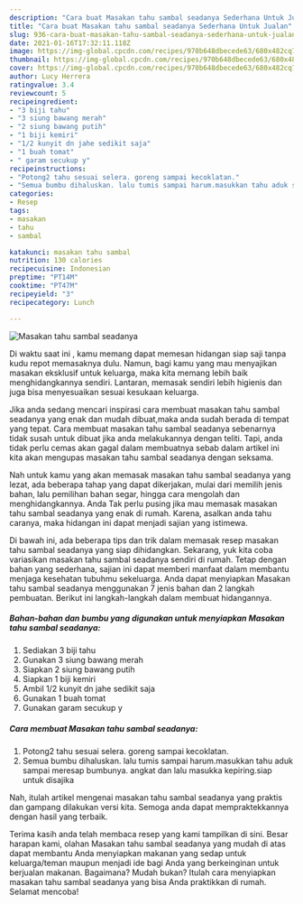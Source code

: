 ```yaml
---
description: "Cara buat Masakan tahu sambal seadanya Sederhana Untuk Jualan"
title: "Cara buat Masakan tahu sambal seadanya Sederhana Untuk Jualan"
slug: 936-cara-buat-masakan-tahu-sambal-seadanya-sederhana-untuk-jualan
date: 2021-01-16T17:32:11.118Z
image: https://img-global.cpcdn.com/recipes/970b648dbecede63/680x482cq70/masakan-tahu-sambal-seadanya-foto-resep-utama.jpg
thumbnail: https://img-global.cpcdn.com/recipes/970b648dbecede63/680x482cq70/masakan-tahu-sambal-seadanya-foto-resep-utama.jpg
cover: https://img-global.cpcdn.com/recipes/970b648dbecede63/680x482cq70/masakan-tahu-sambal-seadanya-foto-resep-utama.jpg
author: Lucy Herrera
ratingvalue: 3.4
reviewcount: 5
recipeingredient:
- "3 biji tahu"
- "3 siung bawang merah"
- "2 siung bawang putih"
- "1 biji kemiri"
- "1/2 kunyit dn jahe sedikit saja"
- "1 buah tomat"
- " garam secukup y"
recipeinstructions:
- "Potong2 tahu sesuai selera. goreng sampai kecoklatan."
- "Semua bumbu dihaluskan. lalu tumis sampai harum.masukkan tahu aduk sampai meresap bumbunya. angkat dan lalu masukka kepiring.siap untuk disajika"
categories:
- Resep
tags:
- masakan
- tahu
- sambal

katakunci: masakan tahu sambal 
nutrition: 130 calories
recipecuisine: Indonesian
preptime: "PT14M"
cooktime: "PT47M"
recipeyield: "3"
recipecategory: Lunch

---
```



![Masakan tahu sambal seadanya](https://img-global.cpcdn.com/recipes/970b648dbecede63/680x482cq70/masakan-tahu-sambal-seadanya-foto-resep-utama.jpg)

Di waktu  saat ini , kamu memang dapat memesan hidangan siap saji tanpa kudu repot memasaknya dulu. Namun, bagi kamu yang mau menyajikan masakan eksklusif untuk keluarga, maka kita memang lebih baik menghidangkannya sendiri. Lantaran, memasak sendiri lebih higienis dan juga bisa menyesuaikan sesuai kesukaan keluarga.

Jika anda sedang mencari inspirasi cara membuat masakan tahu sambal seadanya yang enak dan mudah dibuat,maka anda sudah berada di tempat yang tepat. Cara membuat masakan tahu sambal seadanya  sebenarnya tidak susah untuk dibuat jika anda melakukannya dengan teliti. Tapi, anda tidak perlu cemas akan gagal dalam membuatnya 
sebab dalam artikel ini kita akan mengupas masakan tahu sambal seadanya dengan seksama.  



Nah untuk kamu yang akan memasak masakan tahu sambal seadanya yang lezat, ada beberapa tahap yang dapat dikerjakan, mulai dari memilih jenis bahan, lalu pemilihan bahan segar, hingga cara mengolah dan menghidangkannya. Anda Tak perlu pusing jika mau memasak masakan tahu sambal seadanya yang enak di rumah. Karena, asalkan anda  tahu caranya, maka hidangan ini dapat menjadi sajian yang istimewa.

Di bawah ini, ada beberapa tips dan trik dalam memasak resep masakan tahu sambal seadanya yang siap dihidangkan. Sekarang, yuk kita coba variasikan masakan tahu sambal seadanya sendiri di rumah. Tetap dengan bahan yang sederhana, sajian ini dapat memberi manfaat dalam membantu menjaga kesehatan tubuhmu sekeluarga. Anda dapat menyiapkan Masakan tahu sambal seadanya menggunakan 7 jenis bahan dan 2 langkah pembuatan. Berikut ini langkah-langkah dalam membuat hidangannya.

<!--inarticleads1-->

##### Bahan-bahan dan bumbu yang digunakan untuk menyiapkan Masakan tahu sambal seadanya:

1. Sediakan 3 biji tahu
1. Gunakan 3 siung bawang merah
1. Siapkan 2 siung bawang putih
1. Siapkan 1 biji kemiri
1. Ambil 1/2 kunyit dn jahe sedikit saja
1. Gunakan 1 buah tomat
1. Gunakan  garam secukup y




<!--inarticleads2-->

##### Cara membuat Masakan tahu sambal seadanya:

1. Potong2 tahu sesuai selera. goreng sampai kecoklatan.
1. Semua bumbu dihaluskan. lalu tumis sampai harum.masukkan tahu aduk sampai meresap bumbunya. angkat dan lalu masukka kepiring.siap untuk disajika




Nah, itulah artikel mengenai  masakan tahu sambal seadanya  yang praktis dan gampang dilakukan versi kita. Semoga anda dapat mempraktekkannya dengan hasil yang terbaik. 

Terima kasih anda telah membaca resep yang kami tampilkan di sini. Besar harapan kami, olahan  Masakan tahu sambal seadanya yang mudah di atas dapat membantu Anda menyiapkan makanan yang sedap untuk keluarga/teman maupun menjadi ide bagi Anda yang berkeinginan untuk berjualan makanan. Bagaimana? Mudah bukan? Itulah cara menyiapkan masakan tahu sambal seadanya yang bisa Anda praktikkan di rumah. Selamat mencoba!


